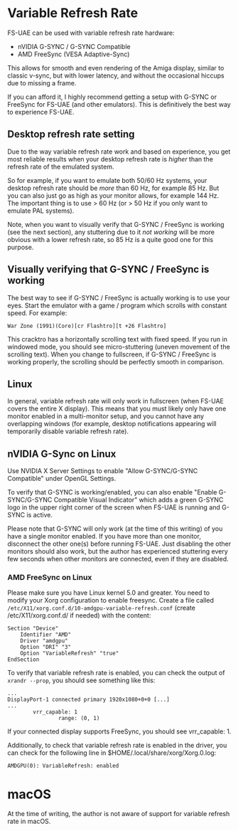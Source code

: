 # Variable Refresh Rate

FS-UAE can be used with variable refresh rate hardware:

- nVIDIA G-SYNC / G-SYNC Compatible
- AMD FreeSync (VESA Adaptive-Sync)

This allows for smooth and even rendering of the Amiga display, similar to classic v-sync, but with lower latency, and without the occasional hiccups due to missing a frame.

If you can afford it, I highly recommend getting a setup with G-SYNC or FreeSync for FS-UAE (and other emulators). This is definitively the best way to experience FS-UAE.

## Desktop refresh rate setting

Due to the way variable refresh rate work and based on experience, you get most reliable results when your desktop refresh rate is _higher_ than the refresh rate of the emulated system.

So for example, if you want to emulate both 50/60 Hz systems, your desktop refresh rate should be _more_ than 60 Hz, for example 85 Hz. But you can also just go as high as your monitor allows, for example 144 Hz. The important thing is to use > 60 Hz (or > 50 Hz if you only want to emulate PAL systems).

Note, when you want to visually verify that G-SYNC / FreeSync is working (see the next section), any stuttering due to it _not working_ will be more obvious with a lower refresh rate, so 85 Hz is a quite good one for this purpose.

## Visually verifying that G-SYNC / FreeSync is working

The best way to see if G-SYNC / FreeSync is actually working is to use your eyes. Start the emulator with a game / program which scrolls with constant speed. For example:

    War Zone (1991)(Core)[cr Flashtro][t +26 Flashtro]

This cracktro has a horizontally scrolling text with fixed speed. If you run in windowed mode, you should see micro-stuttering (uneven movement of the scrolling text). When you change to fullscreen, if G-SYNC / FreeSync is working properly, the scrolling should be perfectly smooth in comparison.

## Linux

In general, variable refresh rate will only work in fullscreen (when FS-UAE covers the entire X display). This means that you must likely only have one monitor enabled in a multi-monitor setup, and you cannot have any overlapping windows (for example, desktop notifications appearing will temporarily disable variable refresh rate).

## nVIDIA G-Sync on Linux

Use NVIDIA X Server Settings to enable "Allow G-SYNC/G-SYNC Compatible" under OpenGL Settings.

To verify that G-SYNC is working/enabled, you can also enable "Enable G-SYNC/G-SYNC Compatible Visual Indicator" which adds a green G-SYNC logo in the upper right corner of the screen when FS-UAE is running and G-SYNC is active.

Please note that G-SYNC will only work (at the time of this writing) of you have a single monitor enabled. If you have more than one monitor, disconnect the other one(s) before running FS-UAE. Just disabling the other monitors should also work, but the author has experienced stuttering every few seconds when other monitors are connected, even if they are disabled.

### AMD FreeSync on Linux

Please make sure you have Linux kernel 5.0 and greater. You need to modify your Xorg configuration to enable freesync. Create a file called `/etc/X11/xorg.conf.d/10-amdgpu-variable-refresh.conf` (create /etc/X11/xorg.conf.d/ if needed) with the content:

    Section "Device"
        Identifier "AMD"
        Driver "amdgpu"
        Option "DRI" "3"
        Option "VariableRefresh" "true"
    EndSection

To verify that variable refresh rate is enabled, you can check the output of `xrandr --prop`, you should see something like this:

    ...
    DisplayPort-1 connected primary 1920x1080+0+0 [...]
    ...
            vrr_capable: 1
                    range: (0, 1)

If your connected display supports FreeSync, you should see vrr_capable: 1.

Additionally, to check that variable refresh rate is enabled in the driver, you can check for the following line in \$HOME/.local/share/xorg/Xorg.0.log:

    AMDGPU(0): VariableRefresh: enabled

# macOS

At the time of writing, the author is not aware of support for variable refresh rate in macOS.
